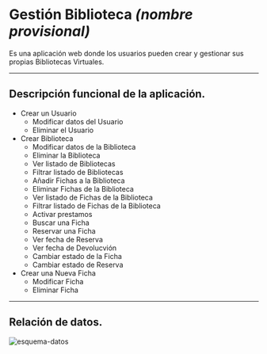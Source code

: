 # Gestión Biblioteca *(nombre provisional)*
Es una aplicación web donde los usuarios pueden crear y gestionar sus propias Bibliotecas Virtuales.
***


## Descripción funcional de la aplicación.
- Crear un Usuario
    - Modificar datos del Usuario
    - Eliminar el Usuario
- Crear Biblioteca
    - Modificar datos de la Biblioteca
    - Eliminar la Biblioteca
    - Ver listado de Bibliotecas
    - Filtrar listado de Bibliotecas
    - Añadir Fichas a la Biblioteca
    - Eliminar Fichas de la Biblioteca
    - Ver listado de Fichas de la Biblioteca
    - Filtrar listado de Fichas de la Biblioteca
    - Activar prestamos
    - Buscar una Ficha
    - Reservar una Ficha
    - Ver fecha de Reserva
    - Ver fecha de Devolucvión
    - Cambiar estado de la Ficha
    - Cambiar estado de Reserva
- Crear una Nueva Ficha
    - Modificar Ficha
    - Eliminar Ficha
***

## Relación de datos.
![esquema-datos](https://user-images.githubusercontent.com/91878984/139833158-3215638d-7be0-4a2f-afa6-1ec504a0d505.png)
